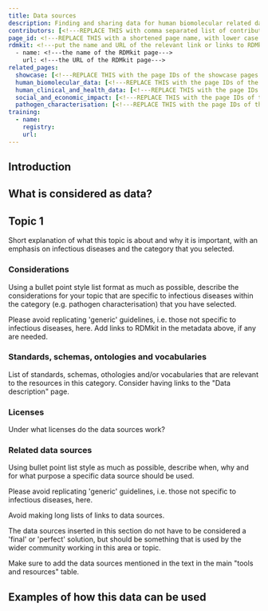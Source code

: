 ```yaml
---
title: Data sources
description: Finding and sharing data for human biomolecular related data sources.
contributors: [<!---REPLACE THIS with comma separated list of contributors--->]
page_id: <!---REPLACE THIS with a shortened page name, with lower case letters and spaces, or an acronym in upper and lower case letters--->
rdmkit: <!---put the name and URL of the relevant link or links to RDMkit for generic guidelines not specific to infectious diseases--->
  - name: <!---the name of the RDMkit page--->
    url: <!---the URL of the RDMkit page--->
related_pages: 
  showcase: [<!---REPLACE THIS with the page IDs of the showcase pages that you want to list here as related pages--->]
  human_biomolecular_data: [<!---REPLACE THIS with the page IDs of the human_biomolecular_data pages that you want to list here as related pages--->]
  human_clinical_and_health_data: [<!---REPLACE THIS with the page IDs of the human_clinical_and_health_data pages that you want to list here as related pages--->]
  social_and_economic_impact: [<!---REPLACE THIS with the page IDs of the social_and_economic_impact pages that you want to list here as related pages--->]
  pathogen_characterisation: [<!---REPLACE THIS with the page IDs of the pathogen_characterisation pages that you want to list here as related pages--->]
training:
  - name:
    registry:
    url:
---
```


## Introduction

## What is considered as <!--REPLACE THIS with the category that you selected e.g. pathogen characterization--> data?

## Topic 1 <!-- Subsection related to a specific topic related to the data sources of the category that you selected.-->

Short explanation of what this topic is about and why it is important, with an emphasis on infectious diseases and the category that you selected.

### Considerations

Using a bullet point style list format as much as possible, describe the considerations for your topic that are specific to infectious diseases within the category (e.g. pathogen characterisation) that you have selected.

Please avoid replicating 'generic' guidelines, i.e. those not specific to infectious diseases, here. Add links to RDMkit in the metadata above, if any are needed. 

### Standards, schemas, ontologies and vocabularies <!--- (optional) --->

List of standards, schemas, othologies and/or vocabularies that are relevant to the resources in this category. Consider having links to the "Data description" page.

### Licenses <!--- (optional) --->

Under what licenses do the data sources work?

### Related data sources

Using bullet point list style as much as possible, describe when, why and for what purpose a specific data source should be used.

Please avoid replicating 'generic' guidelines, i.e. those not specific to infectious diseases, here.

Avoid making long lists of links to data sources.

The data sources inserted in this section do not have to be considered a 'final' or 'perfect' solution, but should be something that is used by the wider community working in this area or topic.

Make sure to add the data sources mentioned in the text in the main "tools and resources" table.

## Examples of how this data can be used
